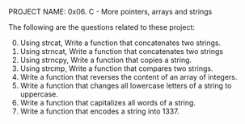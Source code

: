 PROJECT NAME: 0x06. C - More pointers, arrays and strings

The following are the questions related to these project:

0. Using strcat, Write a function that concatenates two strings.
1. Using strncat, Write a function that concatenates two strings
2. Using strncpy, Write a function that copies a string.
3. Using strcmp, Write a function that compares two strings.
4. Write a function that reverses the content of an array of integers.
5. Write a function that changes all lowercase letters of a string to uppercase.
6. Write a function that capitalizes all words of a string.
7. Write a function that encodes a string into 1337.
 
